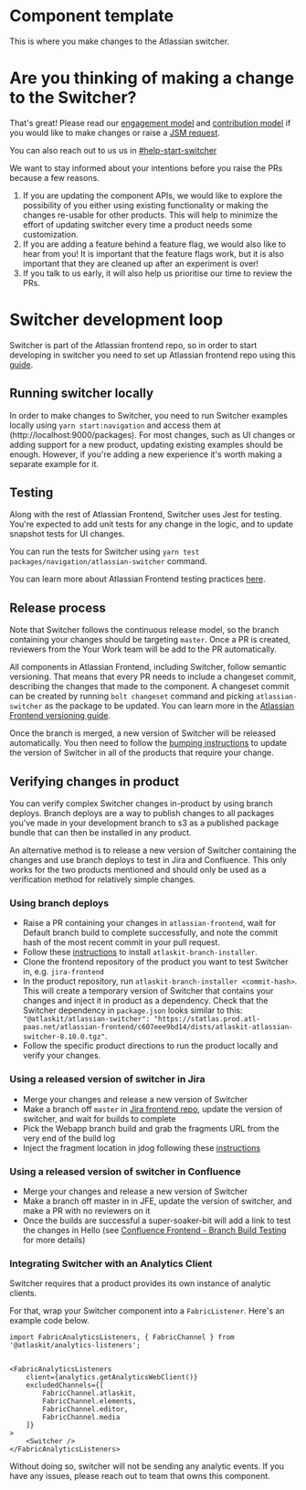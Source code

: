# Component template

This is where you make changes to the Atlassian switcher.

# Are you thinking of making a change to the Switcher?

That's great! Please read our [engagement model](https://product-fabric.atlassian.net/wiki/spaces/YW/pages/1953169670/Engagement+model+with+Your+Work+Start+Switcher+Recent+Activity+and+Notification+Frontend+Experience+FY21) and [contribution model](https://product-fabric.atlassian.net/wiki/spaces/YW/pages/1997669504/Contribution+Model+for+Your+Work) if you would like to make changes or raise a [JSM request](https://product-fabric.atlassian.net/servicedesk/customer/portal/92).

You can also reach out to us us in [#help-start-switcher](https://atlassian.slack.com/archives/C01EKJ3S7R8)

We want to stay informed about your intentions before you raise the PRs because a few reasons.

1. If you are updating the component APIs, we would like to explore the possibility of you either using existing functionality or making the changes re-usable for other products. This will help to minimize the effort of updating switcher every time a product needs some customization.
2. If you are adding a feature behind a feature flag, we would also like to hear from you! It is important that the feature flags work, but it is also important that they are cleaned up after an experiment is over!
3. If you talk to us early, it will also help us prioritise our time to review the PRs.

# Switcher development loop

Switcher is part of the Atlassian frontend repo, so in order to start developing in switcher you need to set up Atlassian frontend repo using this [guide](https://developer.atlassian.com/cloud/framework/atlassian-frontend/getting-started/00-getting-started/).

## Running switcher locally

In order to make changes to Switcher, you need to run Switcher examples locally using `yarn start:navigation` and access them at (http://localhost:9000/packages). For most changes, such as UI changes or adding support for a new product, updating existing examples should be enough. However, if you're adding a new experience it's worth making a separate example for it.

## Testing

Along with the rest of Atlassian Frontend, Switcher uses Jest for testing. You're expected to add unit tests for any change in the logic, and to update snapshot tests for UI changes.

You can run the tests for Switcher using `yarn test packages/navigation/atlassian-switcher` command.

You can learn more about Atlassian Frontend testing practices [here](https://developer.atlassian.com/cloud/framework/atlassian-frontend/development/04-testing/).

## Release process

Note that Switcher follows the continuous release model, so the branch containing your changes should be targeting `master`. Once a PR is created, reviewers from the Your Work team will be add to the PR automatically.

All components in Atlassian Frontend, including Switcher, follow semantic versioning. That means that every PR needs to include a changeset commit, describing the changes that made to the component. A changeset commit can be created by running `bolt changeset` command and picking `atlassian-switcher` as the package to be updated. You can learn more in the [Atlassian Frontend versioning guide](https://developer.atlassian.com/cloud/framework/atlassian-frontend/development/07-versioning/).

Once the branch is merged, a new version of Switcher will be released automatically. You then need to follow the [bumping instructions](https://product-fabric.atlassian.net/wiki/spaces/YW/pages/1719797663/Atlassian+Switcher+-+List+of+consumers+and+bumping+instructions) to update the version of Switcher in all of the products that require your change.

## Verifying changes in product

You can verify complex Switcher changes in-product by using branch deploys. Branch deploys are a way to publish changes to all packages you've made in your development branch to s3 as a published package bundle that can then be installed in any product.

An alternative method is to release a new version of Switcher containing the changes and use branch deploys to test in Jira and Confluence. This only works for the two products mentioned and should only be used as a verification method for relatively simple changes.

### Using branch deploys

- Raise a PR containing your changes in `atlassian-frontend`, wait for Default branch build to complete successfully, and note the commit hash of the most recent commit in your pull request.
- Follow these [instructions](https://developer.atlassian.com/cloud/framework/atlassian-frontend/development/build/01-branch-deploys/) to install `atlaskit-branch-installer`.
- Clone the frontend repository of the product you want to test Switcher in, e.g. `jira-frontend`
- In the product repository, run `atlaskit-branch-installer <commit-hash>`. This will create a temporary version of Switcher that contains your changes and inject it in product as a dependency. Check that the Switcher dependency in `package.json` looks similar to this: ` "@atlaskit/atlassian-switcher": "https://statlas.prod.atl-paas.net/atlassian-frontend/c607eee9bd14/dists/atlaskit-atlassian-switcher-8.10.0.tgz"`.
- Follow the specific product directions to run the product locally and verify your changes.

### Using a released version of switcher in Jira

- Merge your changes and release a new version of Switcher
- Make a branch off `master` in [Jira frontend repo](https://stash.atlassian.com/projects/JIRACLOUD/repos/jira-frontend/browse), update the version of switcher, and wait for builds to complete
- Pick the Webapp branch build and grab the fragments URL from the very end of the build log
- Inject the fragment location in jdog following these [instructions](https://hello.atlassian.net/wiki/spaces/JFP/pages/380768549/How+to+-+Inject+custom+version+of+jira-frontend+in+Jira)

### Using a released version of switcher in Confluence

- Merge your changes and release a new version of Switcher
- Make a branch off master in in JFE, update the version of switcher, and make a PR with no reviewers on it
- Once the builds are successful a super-soaker-bit will add a link to test the changes in Hello (see [Confluence Frontend - Branch Build Testing](https://hello.atlassian.net/wiki/spaces/PGT/pages/750246580/Confluence+Frontend+-+Branch+Build+Testing) for more details)

### Integrating Switcher with an Analytics Client

Switcher requires that a product provides its own instance of analytic clients.

For that, wrap your Switcher component into a `FabricListener`. Here's an example code below.

```
import FabricAnalyticsListeners, { FabricChannel } from '@atlaskit/analytics-listeners';


<FabricAnalyticsListeners
    client={analytics.getAnalyticsWebClient()}
    excludedChannels={[
        FabricChannel.atlaskit,
        FabricChannel.elements,
        FabricChannel.editor,
        FabricChannel.media
    ]}
>
    <Switcher />
</FabricAnalyticsListeners>

```

Without doing so, switcher will not be sending any analytic events. If you have any issues, please reach out to team that owns this component.
